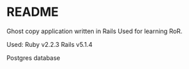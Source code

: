 # README

Ghost copy application written in Rails
Used for learning RoR.

Used:
Ruby v2.2.3
Rails v5.1.4

Postgres database

